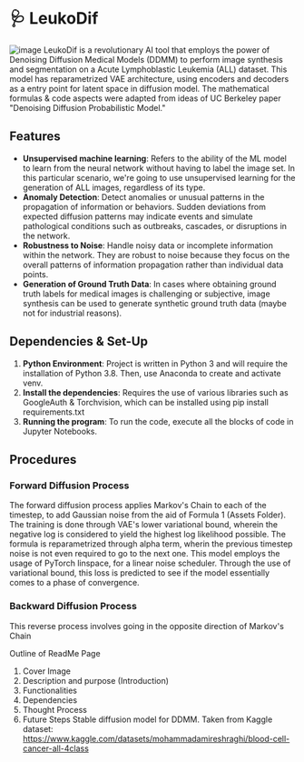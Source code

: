# 🩺 LeukoDif
![image](https://github.com/harinik05/LeukoDif/assets/63025647/2fe5d9ec-d993-4f39-8a32-44c606febe5c)
LeukoDif is a revolutionary AI tool that employs the power of Denoising Diffusion Medical Models (DDMM) to perform image synthesis and segmentation on a Acute Lymphoblastic Leukemia (ALL) dataset. This model has reparametrized VAE architecture, using encoders and decoders as a entry point for latent space in diffusion model. The mathematical formulas & code aspects were adapted from ideas of UC Berkeley paper "Denoising Diffusion Probabilistic Model." 

## Features
-  **Unsupervised machine learning**: Refers to the ability of the ML model to learn from the neural network without having to label the image set. In this particular scenario, we're going to use unsupervised learning for the generation of ALL images, regardless of its type. 
-  **Anomaly Detection**: Detect anomalies or unusual patterns in the propagation of information or behaviors. Sudden deviations from expected diffusion patterns may indicate events and simulate pathological conditions such as outbreaks, cascades, or disruptions in the network.
-  **Robustness to Noise**: Handle noisy data or incomplete information within the network. They are robust to noise because they focus on the overall patterns of information propagation rather than individual data points.
-  **Generation of Ground Truth Data**: In cases where obtaining ground truth labels for medical images is challenging or subjective, image synthesis can be used to generate synthetic ground truth data (maybe not for industrial reasons).

## Dependencies & Set-Up
1. **Python Environment**: Project is written in Python 3 and will require the installation of Python 3.8. Then, use Anaconda to create and activate venv.
2. **Install the dependencies**: Requires the use of various libraries such as GoogleAuth & Torchvision, which can be installed using pip install requirements.txt
3. **Running the program**: To run the code, execute all the blocks of code in Jupyter Notebooks.

## Procedures
### Forward Diffusion Process
The forward diffusion process applies Markov's Chain to each of the timestep, to add Gaussian noise from the aid of Formula 1 (Assets Folder). The training is done through VAE's lower variational bound, wherein the negative log is considered to yield the highest log likelihood possible. The formula is reparametrized through alpha term, wherin the previous timestep noise is not even required to go to the next one. This model employs the usage of PyTorch linspace, for a linear noise scheduler. Through the use of variational bound, this loss is predicted to see if the model essentially comes to a phase of convergence. 

### Backward Diffusion Process
This reverse process involves going in the opposite direction of Markov's Chain
   
Outline of ReadMe Page
1. Cover Image
2. Description and purpose (Introduction)
3. Functionalities
4. Dependencies
5. Thought Process
6. Future Steps
Stable diffusion model for DDMM. Taken from Kaggle dataset: https://www.kaggle.com/datasets/mohammadamireshraghi/blood-cell-cancer-all-4class
